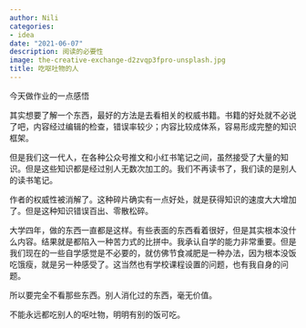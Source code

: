 ```yaml
---
author: Nili
categories:
- idea
date: "2021-06-07"
description: 阅读的必要性
image: the-creative-exchange-d2zvqp3fpro-unsplash.jpg
title: 吃呕吐物的人
---
```




今天做作业的一点感悟

其实想要了解一个东西，最好的方法是去看相关的权威书籍。书籍的好处就不必说了吧，内容经过编辑的检查，错误率较少；内容比较成体系，容易形成完整的知识框架。

但是我们这一代人，在各种公众号推文和小红书笔记之间，虽然接受了大量的知识。但是这些知识都是经过别人无数次加工的。我们不再读书了，我们读的是别人的读书笔记。

作者的权威性被消解了。这种碎片确实有一点好处，就是获得知识的速度大大增加了。但是这种知识错误百出、零散松碎。

大学四年，做的东西一直都是这样。有些表面的东西看着很好，但是其实根本没什么内容。结果就是都陷入一种苦力式的比拼中。我承认自学的能力非常重要。但是我们现在的一些自学感觉是不必要的，就仿佛节食减肥是一种办法，因为根本没饭吃饿瘦，就是另一种感受了。这当然也有学校课程设置的问题，也有我自身的问题。

所以要完全不看那些东西。别人消化过的东西，毫无价值。

不能永远都吃别人的呕吐物，明明有别的饭可吃。





